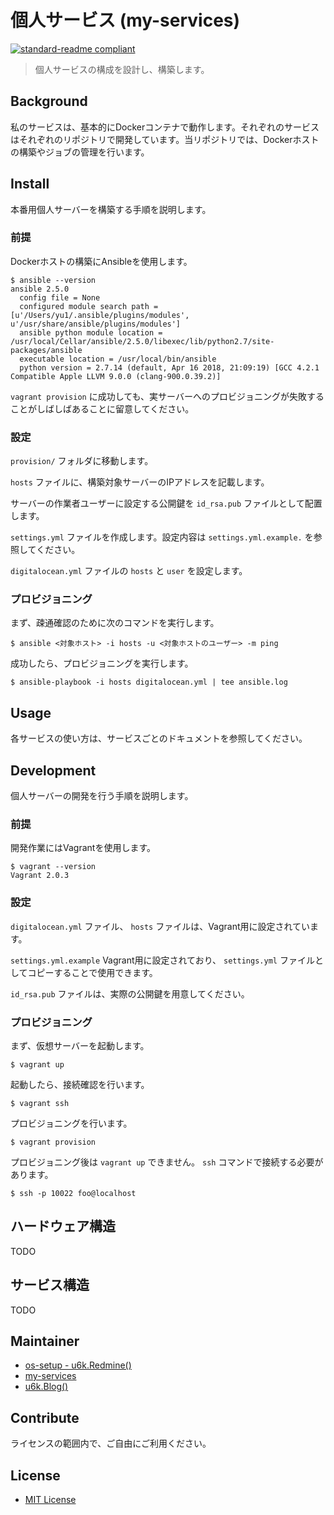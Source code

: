
# 個人サービス (my-services)

[![standard-readme compliant](https://img.shields.io/badge/readme%20style-standard-brightgreen.svg?style=flat-square)](https://github.com/RichardLitt/standard-readme)

> 個人サービスの構成を設計し、構築します。

## Background

私のサービスは、基本的にDockerコンテナで動作します。それぞれのサービスはそれぞれのリポジトリで開発しています。当リポジトリでは、Dockerホストの構築やジョブの管理を行います。

## Install

本番用個人サーバーを構築する手順を説明します。

### 前提

Dockerホストの構築にAnsibleを使用します。

```
$ ansible --version
ansible 2.5.0
  config file = None
  configured module search path = [u'/Users/yu1/.ansible/plugins/modules', u'/usr/share/ansible/plugins/modules']
  ansible python module location = /usr/local/Cellar/ansible/2.5.0/libexec/lib/python2.7/site-packages/ansible
  executable location = /usr/local/bin/ansible
  python version = 2.7.14 (default, Apr 16 2018, 21:09:19) [GCC 4.2.1 Compatible Apple LLVM 9.0.0 (clang-900.0.39.2)]
```

`vagrant provision` に成功しても、実サーバーへのプロビジョニングが失敗することがしばしばあることに留意してください。

### 設定

`provision/` フォルダに移動します。

`hosts` ファイルに、構築対象サーバーのIPアドレスを記載します。

サーバーの作業者ユーザーに設定する公開鍵を `id_rsa.pub` ファイルとして配置します。

`settings.yml` ファイルを作成します。設定内容は `settings.yml.example.` を参照してください。

`digitalocean.yml` ファイルの `hosts` と `user` を設定します。

### プロビジョニング

まず、疎通確認のために次のコマンドを実行します。

```
$ ansible <対象ホスト> -i hosts -u <対象ホストのユーザー> -m ping
```

成功したら、プロビジョニングを実行します。

```
$ ansible-playbook -i hosts digitalocean.yml | tee ansible.log
```

## Usage

各サービスの使い方は、サービスごとのドキュメントを参照してください。

## Development

個人サーバーの開発を行う手順を説明します。

### 前提

開発作業にはVagrantを使用します。

```
$ vagrant --version
Vagrant 2.0.3
```

### 設定

`digitalocean.yml` ファイル、 `hosts` ファイルは、Vagrant用に設定されています。

`settings.yml.example` Vagrant用に設定されており、 `settings.yml` ファイルとしてコピーすることで使用できます。

`id_rsa.pub` ファイルは、実際の公開鍵を用意してください。

### プロビジョニング

まず、仮想サーバーを起動します。

```
$ vagrant up
```

起動したら、接続確認を行います。

```
$ vagrant ssh
```

プロビジョニングを行います。

```
$ vagrant provision
```

プロビジョニング後は `vagrant up` できません。 `ssh` コマンドで接続する必要があります。

```
$ ssh -p 10022 foo@localhost
```

## ハードウェア構造

TODO

## サービス構造

TODO

## Maintainer

- [os-setup - u6k.Redmine()](https://redmine.u6k.me/projects/os-setup)
- [my-services](https://github.com/u6k/my-services)
- [u6k.Blog()](http://blog.u6k.me/)

## Contribute

ライセンスの範囲内で、ご自由にご利用ください。

## License

- [MIT License](https://github.com/u6k/my-services/blob/master/LICENSE)
